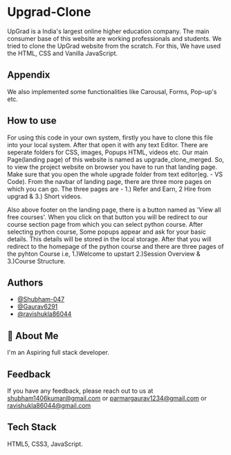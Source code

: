 # Upgrad-Clone

UpGrad is a India's largest online higher education company. The main consumer base of this website are working professionals and students. We tried to clone the UpGrad website from the scratch. For this, We have used the HTML, CSS and Vanilla JavaScript. 


## Appendix

We also implemented some functionalities like Carousal, Forms, Pop-up's etc.  


## How to use 

For using this code in your own system, firstly you have to clone this file into your local system. After that open it with any text Editor. There are seperate folders for CSS, images, Popups HTML, videos etc. Our main Page(landing page) of this website is named as upgrade_clone_merged. So, to view the project website on browser you have to run that landing page. Make sure that you open the whole upgrade folder from text editor(eg. - VS Code).
From the navbar of landing page, there are three more pages on which you can go. The three pages are - 1.) Refer and Earn, 2 Hire from upgrad & 3.) Short videos.

Also above footer on the landing page, there is a button named as 'View all free courses'. When you click on that button you will be redirect to our course section page from which you can select python course. After selecting python course, Some popups appear and ask for your basic details. This details will be stored in the local storage. After that you will redirect to the homepage of the python course and there are three pages of the pyhton Course i.e, 1.)Welcome to upstart 2.)Session Overview & 3.)Course Structure. 



  
## Authors

- [@Shubham-047](https://github.com/Shubham-047)
- [@Gaurav6291](https://github.com/Gaurav6291)
- [@ravishukla86044](https://github.com/ravishukla86044)


  
## 🚀 About Me
I'm an Aspiring full stack developer.

  
## Feedback

If you have any feedback, please reach out to us at 
shubham1406kumar@gmail.com or parmargaurav1234@gmail.com or
ravishukla86044@gmail.com 

 


  
## Tech Stack

HTML5, CSS3, JavaScript.
